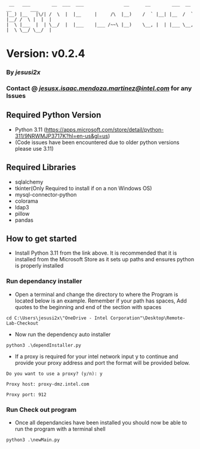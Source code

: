 ```
 __   ___        __  ___  ___               __      __        ___  __        __       ___ 
|__) |__   |\/| /  \  |  |__     |     /\  |__)    /  ` |__| |__  /  ` |__/ /  \ |  |  |  
|  \ |___  |  | \__/  |  |___    |___ /~~\ |__)    \__, |  | |___ \__, |  \ \__/ \__/  |  
```

# Version: v0.2.4
### By *jesusi2x*
### Contact @ *jesusx.isaac.mendoza.martinez@intel.com* for any Issues

## Required Python Version
- Python 3.11 (https://apps.microsoft.com/store/detail/python-311/9NRWMJP3717K?hl=en-us&gl=us)
- (Code issues have been encountered due to older python versions please use 3.11)

## Required Libraries
- sqlalchemy
- tkinter(Only Required to install if on a non Windows OS)
- mysql-connector-python
- colorama
- ldap3
- pillow
- pandas

## How to get started
- Install Python 3.11 from the link above. It is recommended that it is installed from the
Microsoft Store as it sets up paths and ensures python is properly installed

### Run dependancy installer
- Open a terminal and change the directory to where the Program is located below is an example.
 Remember if your path has spaces, Add quotes to the beginning and end of the section with spaces
```
cd C:\Users\jesusi2x\"OneDrive - Intel Corporation"\Desktop\Remote-Lab-Checkout
```
- Now run the dependency auto installer
```
python3 .\dependInstaller.py
```
- If a proxy is required for your intel network input y to continue and provide your proxy
address and port the format will be provided below.
```
Do you want to use a proxy? (y/n): y

Proxy host: proxy-dmz.intel.com

Proxy port: 912
```
### Run Check out program
- Once all dependancies have been installed you should now be able to run the program with a terminal shell
```
python3 .\newMain.py
```
